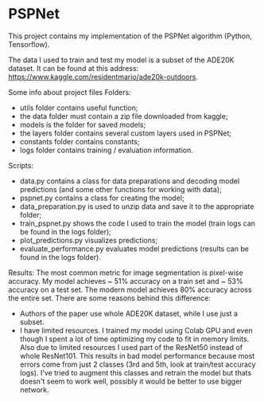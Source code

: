 # PSPNet
This project contains my implementation of the PSPNet algorithm (Python, Tensorflow).

The data I used to train and test my model is a subset of the ADE20K dataset. It can be found at this address: https://www.kaggle.com/residentmario/ade20k-outdoors.

Some info about project files
Folders:
- utils folder contains useful function;
- the data folder must contain a zip file downloaded from kaggle;
- models is the folder for saved models;
- the layers folder contains several custom layers used in PSPNet;
- constants folder contains constants;
- logs folder contains training / evaluation information.

Scripts:
- data.py contains a class for data preparations and decoding model predictions (and some other functions for working with data);
- pspnet.py contains a class for creating the model;
- data_preparation.py is used to unzip data and save it to the appropriate folder;
- train_pspnet.py shows the code I used to train the model (train logs can be found in the logs folder);
- plot_predictions.py visualizes predictions;
- evaluate_performance.py evaluates model predictions (results can be found in the logs folder).

Results:
The most common metric for image segmentation is pixel-wise accuracy. My model achieves ~ 51% accuracy on a train set and ~ 53% accuracy on a test set. The modern model achieves 80% accuracy across the entire set. 
There are some reasons behind this difference:
- Authors of the paper use whole ADE20K dataset, while I use just a subset.
- I have limited resources. I trained my model using Colab GPU and even though I spent a lot of time optimizing my code to fit in memory limits. Also due to limited resources I used part of the ResNet50 instead of whole ResNet101. This results in bad model performance because most errors come from just 2 classes (3rd and 5th, look at train/test accuracy logs). I've tried to augment this classes and retrain the model but thats doesn't seem to work well, possibly it would be better to use bigger network.
